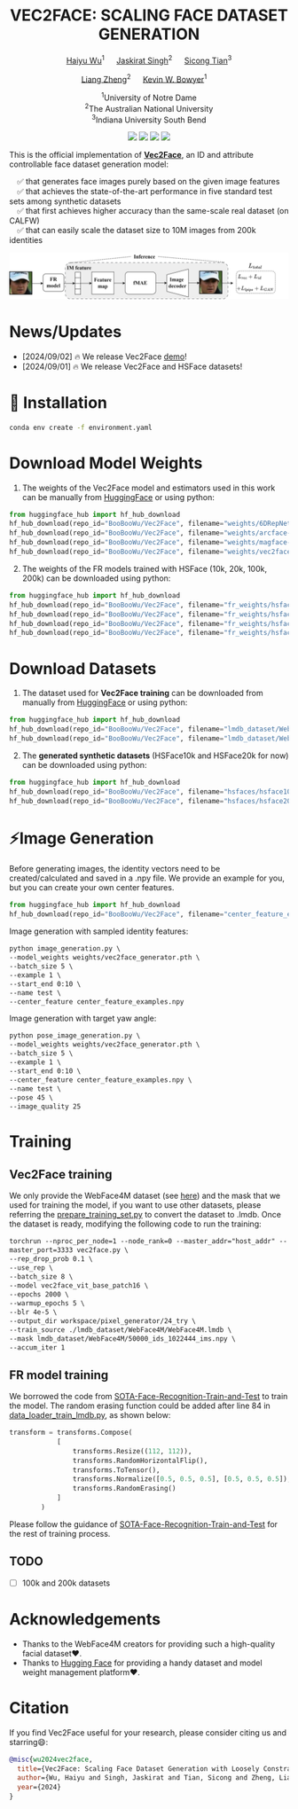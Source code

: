 <div align="center">

# VEC2FACE: SCALING FACE DATASET GENERATION

[Haiyu Wu](https://haiyuwu.netlify.app/)<sup>1</sup> &emsp; [Jaskirat Singh](https://1jsingh.github.io/)<sup>2</sup> &emsp; [Sicong Tian](https://github.com/sicongT)<sup>3</sup>   

[Liang Zheng](https://zheng-lab.cecs.anu.edu.au/)<sup>2</sup> &emsp; [Kevin W. Bowyer](https://www3.nd.edu/~kwb/)<sup>1</sup> &emsp;  

<sup>1</sup>University of Notre Dame<br>
<sup>2</sup>The Australian National University<br>
<sup>3</sup>Indiana University South Bend

[//]: # (TODO)
<a href='https://haiyuwu.github.io/vec2face.github.io/'><img src='https://img.shields.io/badge/Project-Page-blue'></a>
<a href=''><img src='https://img.shields.io/badge/Paper-arXiv-red'></a>
<a href='https://huggingface.co/BooBooWu/Vec2Face'><img src='https://img.shields.io/badge/%F0%9F%A4%97%20Hugging%20Face-Model-orange'></a>
<a href='https://huggingface.co/spaces/BooBooWu/Vec2Face'><img src='https://img.shields.io/badge/%F0%9F%A4%97%20Hugging%20Face-Demo-green'></a>

</div>

This is the official implementation of **[Vec2Face](https://haiyuwu.github.io/vec2face.github.io/)**, an ID and attribute controllable face dataset generation model:

&emsp;✅ that generates face images purely based on the given image features<br>
&emsp;✅ that achieves the state-of-the-art performance in five standard test sets among synthetic datasets<br>
&emsp;✅ that first achieves higher accuracy than the same-scale real dataset (on CALFW)<br>
&emsp;✅ that can easily scale the dataset size to 10M images from 200k identities<br>


<img src='asset/architech.png'>

# News/Updates
- [2024/09/02] 🔥 We release Vec2Face [demo](https://huggingface.co/spaces/BooBooWu/Vec2Face)!
- [2024/09/01] 🔥 We release Vec2Face and HSFace datasets!

# :wrench: Installation
```bash
conda env create -f environment.yaml
```

# Download Model Weights
1) The weights of the Vec2Face model and estimators used in this work can be manually from [HuggingFace](https://huggingface.co/BooBooWu/Vec2Face) or using python:
```python
from huggingface_hub import hf_hub_download
hf_hub_download(repo_id="BooBooWu/Vec2Face", filename="weights/6DRepNet_300W_LP_AFLW2000.pth", local_dir="./")
hf_hub_download(repo_id="BooBooWu/Vec2Face", filename="weights/arcface-r100-glint360k.pth", local_dir="./")
hf_hub_download(repo_id="BooBooWu/Vec2Face", filename="weights/magface-r100-glint360k.pth", local_dir="./")
hf_hub_download(repo_id="BooBooWu/Vec2Face", filename="weights/vec2face_generator.pth", local_dir="./")
```
2) The weights of the FR models trained with HSFace (10k, 20k, 100k, 200k) can be downloaded using python:
```python
from huggingface_hub import hf_hub_download
hf_hub_download(repo_id="BooBooWu/Vec2Face", filename="fr_weights/hsface10k.pth", local_dir="./")
hf_hub_download(repo_id="BooBooWu/Vec2Face", filename="fr_weights/hsface20k.pth", local_dir="./")
hf_hub_download(repo_id="BooBooWu/Vec2Face", filename="fr_weights/hsface100k.pth", local_dir="./")
hf_hub_download(repo_id="BooBooWu/Vec2Face", filename="fr_weights/hsface200k.pth", local_dir="./")
```

# Download Datasets
1) The dataset used for **Vec2Face training** can be downloaded from manually from  [HuggingFace](https://huggingface.co/BooBooWu/Vec2Face) or using python:
```python
from huggingface_hub import hf_hub_download
hf_hub_download(repo_id="BooBooWu/Vec2Face", filename="lmdb_dataset/WebFace4M/WebFace4M.lmdb", local_dir="./")
hf_hub_download(repo_id="BooBooWu/Vec2Face", filename="lmdb_dataset/WebFace4M/50000_ids_1022444_ims.npy", local_dir="./")
```
2) The **generated synthetic datasets** (HSFace10k and HSFace20k for now) can be downloaded using python:
```python
from huggingface_hub import hf_hub_download
hf_hub_download(repo_id="BooBooWu/Vec2Face", filename="hsfaces/hsface10k.lmdb", local_dir="./")
hf_hub_download(repo_id="BooBooWu/Vec2Face", filename="hsfaces/hsface20k.lmdb", local_dir="./")
```

# ⚡Image Generation
Before generating images, the identity vectors need to be created/calculated and saved in a .npy file. We provide an example for you, but you can create your own center features.  
```python
from huggingface_hub import hf_hub_download
hf_hub_download(repo_id="BooBooWu/Vec2Face", filename="center_feature_examples.npy", local_dir="./")
```

Image generation with sampled identity features:
```commandline
python image_generation.py \
--model_weights weights/vec2face_generator.pth \
--batch_size 5 \
--example 1 \
--start_end 0:10 \
--name test \
--center_feature center_feature_examples.npy
```
Image generation with target yaw angle:
```commandline
python pose_image_generation.py \
--model_weights weights/vec2face_generator.pth \
--batch_size 5 \
--example 1 \
--start_end 0:10 \
--center_feature center_feature_examples.npy \
--name test \
--pose 45 \
--image_quality 25
```

# Training
## Vec2Face training
We only provide the WebFace4M dataset (see [here](https://github.com/HaiyuWu/vec2face?tab=readme-ov-file#download-datasets)) and the mask that we used for training the model, if you want to use other datasets, please referring the 
[prepare_training_set.py](https://github.com/HaiyuWu/vec2face/blob/main/Scripts/prepare_training_set.py) to convert the dataset to .lmdb.
Once the dataset is ready, modifying the following code to run the training:
```commandline
torchrun --nproc_per_node=1 --node_rank=0 --master_addr="host_addr" --master_port=3333 vec2face.py \
--rep_drop_prob 0.1 \
--use_rep \
--batch_size 8 \
--model vec2face_vit_base_patch16 \
--epochs 2000 \
--warmup_epochs 5 \
--blr 4e-5 \
--output_dir workspace/pixel_generator/24_try \
--train_source ./lmdb_dataset/WebFace4M/WebFace4M.lmdb \
--mask lmdb_dataset/WebFace4M/50000_ids_1022444_ims.npy \
--accum_iter 1
```

## FR model training
We borrowed the code from [SOTA-Face-Recognition-Train-and-Test](https://github.com/HaiyuWu/SOTA-Face-Recognition-Train-and-Test) to train the model. The random erasing function could be added after line 84 in [data_loader_train_lmdb.py](https://github.com/HaiyuWu/SOTA-Face-Recognition-Train-and-Test/blob/main/data/data_loader_train_lmdb.py), as shown below:
```python
transform = transforms.Compose(
            [
                transforms.Resize((112, 112)),
                transforms.RandomHorizontalFlip(),
                transforms.ToTensor(),
                transforms.Normalize([0.5, 0.5, 0.5], [0.5, 0.5, 0.5]),
                transforms.RandomErasing()
            ]
        )
```
Please follow the guidance of [SOTA-Face-Recognition-Train-and-Test](https://github.com/HaiyuWu/SOTA-Face-Recognition-Train-and-Test) for the rest of training process.

## TODO
- [ ] 100k and 200k datasets

# Acknowledgements
- Thanks to the WebFace4M creators for providing such a high-quality facial dataset❤️.
- Thanks to [Hugging Face](https://huggingface.co/) for providing a handy dataset and model weight management platform❤️.

# Citation
If you find Vec2Face useful for your research, please consider citing us and starring😄:

```bibtex
@misc{wu2024vec2face,
  title={Vec2Face: Scaling Face Dataset Generation with Loosely Constrained Vectors},
  author={Wu, Haiyu and Singh, Jaskirat and Tian, Sicong and Zheng, Liang and Bowyer, Kevin W.},
  year={2024}
}
```
